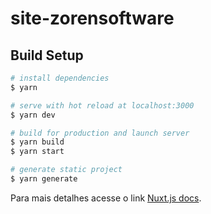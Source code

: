 # site-zorensoftware

## Build Setup

```bash
# install dependencies
$ yarn

# serve with hot reload at localhost:3000
$ yarn dev

# build for production and launch server
$ yarn build
$ yarn start

# generate static project
$ yarn generate
```

Para mais detalhes acesse o link [Nuxt.js docs](https://nuxtjs.org).
